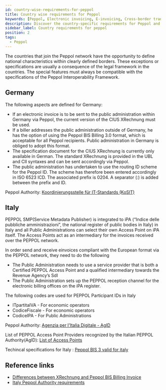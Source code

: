 ```yaml
---
id: country-wise-requirements-for-peppol
title: Country wise requirements for Peppol
keywords: [Peppol, Electronic invoicing, E-invoicing, Cross-border transactions, Procurement, Country-specific requirements, Digitalization, VAT compliance, Tax regulations, Invoice requirements, E-procurement, European Union, Public sector, Business-to-government (B2G), Business-to-business (B2B), Invoice validation, Invoice processing, Supply chain management, Standards-based interoperability]
description: Discover the country-specific requirements for Peppol and stay compliant with our expert-written guide. From invoicing to procurement, we cover everything you need to know to successfully implement Peppol in your business.Stay ahead of the curve with our expert guidance on country-specific Peppol requirements, and streamline your cross-border transactions today.
sidebar_label: Country requirements for peppol
position: 2
tags:
  - Peppol
---
```


The countries that join the Peppol network have the opportunity to define national characteristics within clearly defined borders. These exceptions or specifications are usually a consequence of the legal framework in the countries. The special features must always be compatible with the specifications of the Peppol Interoperability Framework.

## Germany 

The following aspects are defined for Germany:

* If an electronic invoice is to be sent to the public administration within Germany via Peppol, the current version of the CIUS XRechnung must be used.
* If a biller addresses the public administration outside of Germany, he has the option of using the Peppol BIS Billing 3.0 format, which is acceptable for all Peppol recipients. Public administration in Germany is obliged to adopt this format. 
* The specification document for the CIUS XRechnung is currently only available in German. The standard XRechnung is provided in the UBL and CII syntaxes and can be sent accordingly via Peppol.
* The public administration has undertaken to use the routing ID scheme for the Peppol ID. The scheme has therefore been entered accordingly in ISO 6523 ICD. The associated prefix is 0204. A separator (:) is added between the prefix and ID.  

Peppol Authority: [Koordinierungsstelle für IT-Standards (KoSIT)](https://www.xoev.de/)

## Italy

PEPPOL SMP(Service Metadata Publisher) is integrated to iPA (“Indice delle pubbliche amministrazioni”, the national register of public bodies in Italy) in Italy and all Public Administrations can select their own Access Point on iPA itself. The Access Points act as an intermediary for the invoices received over the PEPPOL network. 

In order send and receive einvoices compliant with the European format via the PEPPOL network, they need to do the following
* The Public Administration needs to use a service provider that is both a Certified PEPPOL Access Point and a qualified intermediary towards the Revenue Agency’s SdI
* The Public Administration sets up the PEPPOL reception channel for the electronic billing offices on the iPA register.


The following codes are used for PEPPOL Participant IDs in Italy

* ITpartitaIVA - For economic operators
* CodiceFiscale - For economic operators
* CodiceIPA - For Public Administrations

Peppol Authority: [Agenzia per l'Italia Digitale - AgID ](https://peppol.agid.gov.it/en/) 

List of PEPPOL Access Point Providers recognized by the Italian PEPPOL Authority(AgID): [List of Access Points](https://peppol.agid.gov.it/en/qualification-ap-smp/ap-smp-list/)
 
 Techincal specifications for Italy : [Peppol BIS 3 valid for italy](https://peppol-docs.agid.gov.it/docs/my_index-ENG.jsp)
 
 ## Reference links
 * [Differences between XRechnung and  Peppol BIS Billing Invoice](https://xeinkauf.de/app/uploads/2022/11/CIUSse_im_Peppol_Kontext.pdf)
 * [Italy Peppol Authority requirements](https://peppol.org/wp-content/uploads/2022/08/Italy-Peppol-Authority-Specific-Requirements.pdf)
